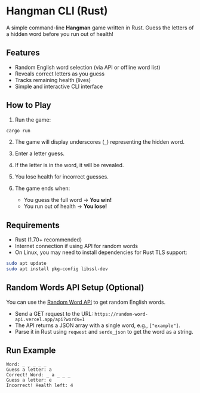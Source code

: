 # Hangman CLI (Rust)

A simple command-line **Hangman** game written in Rust. Guess the letters of a hidden word before you run out of health!

## Features

* Random English word selection (via API or offline word list)
* Reveals correct letters as you guess
* Tracks remaining health (lives)
* Simple and interactive CLI interface

## How to Play

1. Run the game:

```bash
cargo run
```

2. The game will display underscores (`_`) representing the hidden word.
3. Enter a letter guess.
4. If the letter is in the word, it will be revealed.
5. You lose health for incorrect guesses.
6. The game ends when:

   * You guess the full word → **You win!**
   * You run out of health → **You lose!**

## Requirements

* Rust (1.70+ recommended)
* Internet connection if using API for random words
* On Linux, you may need to install dependencies for Rust TLS support:

```bash
sudo apt update
sudo apt install pkg-config libssl-dev
```

## Random Words API Setup (Optional)

You can use the [Random Word API](https://random-word-api.vercel.app/api?words=1) to get random English words.

* Send a GET request to the URL:
  `https://random-word-api.vercel.app/api?words=1`
* The API returns a JSON array with a single word, e.g., `["example"]`.
* Parse it in Rust using `reqwest` and `serde_json` to get the word as a string.

## Run Example

```
Word: _ _ _ _ _
Guess a letter: a
Correct! Word: _ a _ _ _
Guess a letter: e
Incorrect! Health left: 4
```
